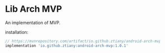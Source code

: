 # Lib Arch MVP

An implementation of MVP.

installation:

```groovy
// https://mvnrepository.com/artifact/io.github.ztiany/android-arch-mvp
implementation 'io.github.ztiany:android-arch-mvp:1.0.1'
```
